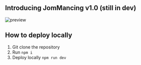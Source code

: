 ## Introducing JomMancing v1.0 (still in dev)

![preview](https://user-images.githubusercontent.com/51852197/235460085-f5d3814a-9aba-486e-850a-316dff110107.png)

## How to deploy locally

1. Git clone the repository <br>
2. Run ```npm i``` 
3. Deploy locally ```npm run dev```

